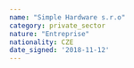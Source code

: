 ```yaml
---
name: "Simple Hardware s.r.o"
category: private_sector
nature: "Entreprise"
nationality: CZE
date_signed: '2018-11-12'
---
```

    